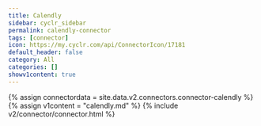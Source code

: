 ```yaml
---
title: Calendly
sidebar: cyclr_sidebar
permalink: calendly-connector
tags: [connector]
icon: https://my.cyclr.com/api/ConnectorIcon/17181
default_header: false
category: All
categories: []
showv1content: true
---
```

{% assign connectordata = site.data.v2.connectors.connector-calendly %}
{% assign v1content = "calendly.md" %}
{% include v2/connector/connector.html %}	